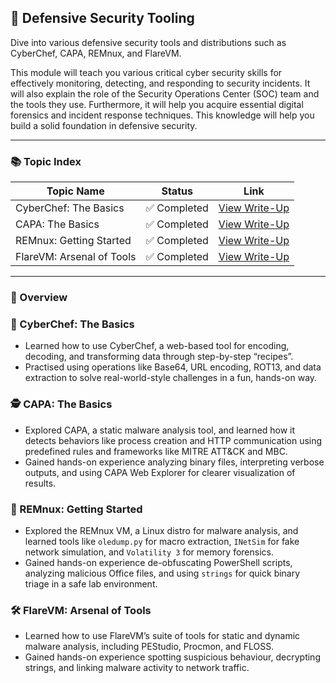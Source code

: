 ## 🧰 Defensive Security Tooling

Dive into various defensive security tools and distributions such as CyberChef, CAPA, REMnux, and FlareVM.

This module will teach you various critical cyber security skills for effectively monitoring, detecting, and responding to security incidents. It will also explain the role of the Security Operations Center (SOC) team and the tools they use. Furthermore, it will help you acquire essential digital forensics and incident response techniques. This knowledge will help you build a solid foundation in defensive security.

---

### 📚 Topic Index

| Topic Name              | Status         | Link                                                              |
|--------------------------|----------------|-------------------------------------------------------------------|
| CyberChef: The Basics    | ✅ Completed   | [View Write-Up](https://github.com/MQKGitHub/CyberChef-The-Basics/)     |
| CAPA: The Basics         | ✅ Completed   | [View Write-Up](https://github.com/MQKGitHub/CAPA-The-Basics/)          |
| REMnux: Getting Started  | ✅ Completed   | [View Write-Up](https://github.com/MQKGitHub/REMnux-Getting-Started/)   |
| FlareVM: Arsenal of Tools| ✅ Completed   | [View Write-Up](https://github.com/MQKGitHub/FlareVM-Arsenal-of-Tools/) |

---

### 🧠 Overview

### 🔧 CyberChef: The Basics  
- Learned how to use CyberChef, a web-based tool for encoding, decoding, and transforming data through step-by-step “recipes”.  
- Practised using operations like Base64, URL encoding, ROT13, and data extraction to solve real-world-style challenges in a fun, hands-on way.

### 🕵️ CAPA: The Basics  
- Explored CAPA, a static malware analysis tool, and learned how it detects behaviors like process creation and HTTP communication using predefined rules and frameworks like MITRE ATT&CK and MBC.  
- Gained hands-on experience analyzing binary files, interpreting verbose outputs, and using CAPA Web Explorer for clearer visualization of results.

### 🧪 REMnux: Getting Started  
- Explored the REMnux VM, a Linux distro for malware analysis, and learned tools like `oledump.py` for macro extraction, `INetSim` for fake network simulation, and `Volatility 3` for memory forensics.  
- Gained hands-on experience de-obfuscating PowerShell scripts, analyzing malicious Office files, and using `strings` for quick binary triage in a safe lab environment.  

### 🛠 FlareVM: Arsenal of Tools  
- Learned how to use FlareVM’s suite of tools for static and dynamic malware analysis, including PEStudio, Procmon, and FLOSS.  
- Gained hands-on experience spotting suspicious behaviour, decrypting strings, and linking malware activity to network traffic.  
